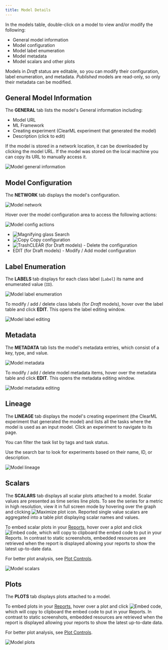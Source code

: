 ```yaml
---
title: Model Details
---
```


In the models table, double-click on a model to view and/or modify the following: 
* General model information
* Model configuration
* Model label enumeration
* Model metadata 
* Model scalars and other plots


Models in *Draft* status are editable, so you can modify their configuration, label enumeration, and metadata. 
*Published* models are read-only, so only their metadata can be modified.

## General Model Information

The **GENERAL** tab lists the model's General information including: 
* Model URL
* ML Framework
* Creating experiment (ClearML experiment that generated the model)
* Description (click to edit)

If the model is stored in a network location, it can be downloaded by clicking the model URL. If the model was stored on 
the local machine you can copy its URL to manually access it.

![Model general information](../img/webapp_model_general.png)


## Model Configuration 

The **NETWORK** tab displays the model's configuration. 

![Model network](../img/webapp_model_network.png)

Hover over the model configuration area to access the following actions:

![Model config actions](../img/webapp_model_config_actions.png)

* <img src="/docs/latest/icons/ico-search.svg" alt="Magnifying glass" className="icon size-md space-sm" /> Search 
* <img src="/docs/latest/icons/ico-copy-to-clipboard.svg" alt="Copy" className="icon size-md space-sm" /> Copy configuration 
* <img src="/docs/latest/icons/ico-trash.svg" alt="Trash" className="icon size-md space-sm" />CLEAR (for Draft models) - Delete the configuration 
* EDIT (for Draft models) - Modify / Add model configuration

## Label Enumeration

The **LABELS** tab displays for each class label (`Label`) its name and enumerated value (`ID`).

![Model label enumeration](../img/webapp_model_labels.png)

To modify / add / delete class labels (for *Draft* models), hover over the label table and click **EDIT**. This opens the 
label editing window. 

![Model label editing](../img/webapp_model_labels_edit.png)


## Metadata

The **METADATA** tab lists the model's metadata entries, which consist of a key, type, and value. 

![Model metadata](../img/webapp_model_metadata.png)

To modify / add / delete model metadata items, hover over the metadata table and click **EDIT**. This opens the metadata editing 
window.

![Model metadata editing](../img/webapp_model_metadata_edit.png)

## Lineage

The **LINEAGE** tab displays the model's creating experiment (the ClearML experiment that generated the model) and lists 
all the tasks where the model is used as an input model. Click an experiment to navigate to its page.

You can filter the task list by tags and task status.

Use the search bar to look for experiments based on their name, ID, or description.


![Model lineage](../img/webapp_model_lineage.png)

## Scalars

The **SCALARS** tab displays all scalar plots attached to a model. Scalar values are presented as time series line 
plots. To see the series for a metric in high resolution, view it in full screen mode by hovering over the graph and 
clicking <img src="/docs/latest/icons/ico-maximize.svg" alt="Maximize plot icon" className="icon size-md space-sm" />.
Reported single value scalars are aggregated into a table plot displaying scalar names and values. 

To embed scalar plots in your [Reports](webapp_reports.md), hover over a plot and click <img src="/docs/latest/icons/ico-plotly-embed-code.svg" alt="Embed code" className="icon size-md space-sm" />, 
which will copy to clipboard the embed code to put in your Reports. In contrast to static screenshots, embedded resources 
are retrieved when the report is displayed allowing your reports to show the latest up-to-date data.

For better plot analysis, see [Plot Controls](webapp_exp_track_visual.md#plot-controls).


![Model scalars](../img/webapp_model_scalars.png)

## Plots 

The **PLOTS** tab displays plots attached to a model. 

To embed plots in your [Reports](webapp_reports.md), hover over a plot and click <img src="/docs/latest/icons/ico-plotly-embed-code.svg" alt="Embed code" className="icon size-md space-sm" />, 
which will copy to clipboard the embed code to put in your Reports. In contrast to static screenshots, embedded resources 
are retrieved when the report is displayed allowing your reports to show the latest up-to-date data.


For better plot analysis, see [Plot Controls](webapp_exp_track_visual.md#plot-controls).

![Model plots](../img/webapp_model_plots.png)

